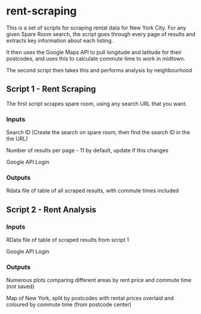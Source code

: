 # rent-scraping
This is a set of scripts for scraping rental data for New York City. For any given Spare Room search, the script goes through
every page of results and extracts key information about each listing.

It then uses the Google Maps API to pull longitude and latitude for their postcodes, and uses this to calculate commute time to 
work in midtown.

The second script then takes this and performs analysis by neighbourhood

## Script 1 - Rent Scraping
The first script scrapes spare room, using any search URL that you want.

### Inputs
Search ID (Create the search on spare room, then find the search ID in the the URL)

Number of results per page - 11 by default, update if this changes

Google API Login

### Outputs
Rdata file of table of all scraped results, with commute times included

## Script 2 - Rent Analysis

### Inputs
RData file of table of scraped results from script 1

Google API Login

### Outputs
Numerous plots comparing different areas by rent price and commute time (not saved)

Map of New York, split by postcodes with rental prices overlaid and coloured by commute time (from postcode center)
